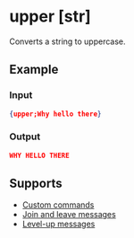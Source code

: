 # upper [str]

Converts a string to uppercase.

## Example

### Input

```json
{upper;Why hello there}
```

### Output

```json
WHY HELLO THERE
```

## Supports

* [Custom commands](/Modules/custom_commands/)
* [Join and leave messages](/Modules/join_leave_messages/)
* [Level-up messages](/Modules/levels/)
